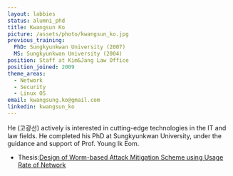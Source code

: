 ```yaml
---
layout: labbies
status: alumni_phd
title: Kwangsun Ko
picture: /assets/photo/kwangsun_ko.jpg
previous_training:
  PhD: Sungkyunkwan University (2007)
  MS: Sungkyunkwan University (2004)
position: Staff at Kim&Jang Law Office
position_joined: 2009
theme_areas:
  - Network
  - Security
  - Linux OS
email: kwangsung.ko@gmail.com
linkedin: kwangsun_ko
---
```


He (고광선) actively is interested in cutting-edge technologies in the IT and law fields. He completed his PhD at Sungkyunkwan University, under the guidance and support of Prof. Young Ik Eom.

* Thesis:[Design of Worm-based Attack Mitigation Scheme using Usage Rate of Network](http://dcollection.skku.edu/jsp/common/DcLoOrgPer.jsp?sItemId=000000019244)
